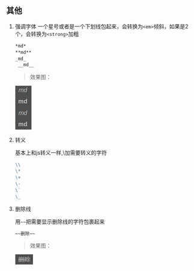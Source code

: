 ## 其他

1. 强调字体
   一个星号或者是一个下划线包起来，会转换为`<em>`倾斜，如果是2个，会转换为`<strong>`加粗

   ```markdown
   *md*    
   **md**
   _md_   
    __md__
   ```

    > 效果图：

    ![](img/13623636-c0fa033d2f13d33f.webp '强调字体')

   
   
2. 转义

   基本上和js转义一样,\加需要转义的字符

   ```markdown
   \\
   \*
   \+
   \-
   \`
   \_
   ```

3. 删除线

   用`~~`把需要显示删除线的字符包裹起来
   
   ```markdown
   ~~删除~~
   ```

   > 效果图：

   ![](img/13623636-609dee16fabaddd0.webp '删除线.png')